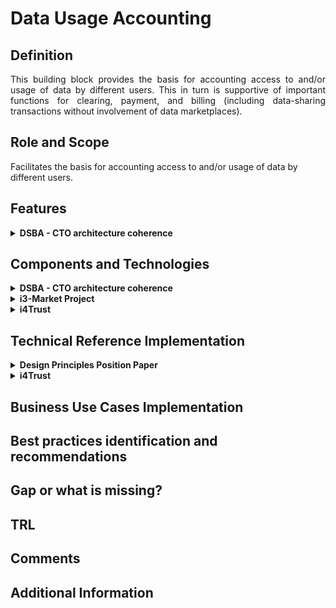 # Data Usage Accounting
## Definition
<div align="justify">This building block provides the basis for accounting access to and/or usage of data by different users. This in turn is supportive of important functions for clearing, payment, and billing (including data-sharing transactions without involvement of data marketplaces).</div> 

## Role and Scope
Facilitates the basis for accounting access to and/or usage of data by different users.

## Features 
<details>
  <summary><strong>DSBA - CTO architecture coherence</strong></summary>
  
- Data Exchange and Usage Logging
- Standard information model and supporting APIs for the implementation of usage accounting, clearing house and billing functions
- Backend components implementing usage accounting, clearing house and billing
- Data Contracting
  
</details>

## Components and Technologies
<details>
  <summary><strong>DSBA - CTO architecture coherence</strong></summary>
  
- FIWARE: 
  - [TM Forum APIs specification](https://projects.tmforum.org/wiki/display/API/Open+API+Table)
  - [FIWARE Business API Ecosystem (BAE)](https://github.com/FIWARE-TMForum/Business-API-Ecosystem) Marketplace components. They can offer products in multiple variants (prices, terms, licences, bundels…). Customers can check and buy, manually request a new variant and then see version1.
- GAIA-X: Data Contracting Service as part of GXFS
- IDSA: Component Clearing House (Specifies data contracts and contract negotiation)
  
</details>

<details>
  <summary><strong>i3-Market Project</strong></summary>
  
- SW Wallet
- Cloud Wallet
  
</details>

<details>
  <summary><strong>i4Trust</strong></summary>
  
  - Usage accounting relies on TMF635 recommendations part of from TM Forum Open API recommendations.
  
</details>

## Technical Reference Implementation
<details>
  <summary><strong>Design Principles Position Paper</strong></summary>
  
<div align="justify">The clearing house in the Smart Connected Supplier Network (SCSN) is used to send purchase-to-pay information in a business-to-business scenario. This information can be highly confidential and it is missioncritical for their day-to-day business. If dispute arises the clearing house is used as trusted third party to resolve this issue by comparing the fingerprint of the messages and identifying the error.</div>
  
</details>

<details>
  <summary><strong>i4Trust</strong></summary>
  
  - An open source implementation of usage accounting functions compliant with TM Forum recommendations can be found in the [FIWARE Catalogue](https://github.com/FIWARE-TMForum/Business-API-Ecosystem), concretely in connection to the BAE component.
  
</details>

## Business Use Cases Implementation

## Best practices identification and recommendations

## Gap or what is missing?

## TRL

## Comments

## Additional Information
